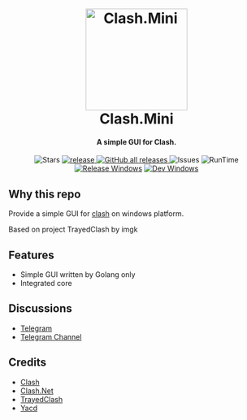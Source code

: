 <h1 align="center">
  <img src="https://raw.githubusercontent.com/Clash-Mini/Clash.Mini/master/icon/Clash.Mini.ico" alt="Clash.Mini" width="200">
  <br>Clash.Mini<br>
</h1>

<h4 align="center">A simple GUI for Clash.</h4>

<div align="center">

![Stars](https://img.shields.io/github/stars/Clash-Mini/Clash.Mini?color=red&style=flat-square)
<a href="https://github.com/Clash-Mini/Clash.Mini/releases">
![release](https://img.shields.io/github/release/Clash-Mini/Clash.Mini/all.svg?&color=E761A4&style=flat-square)
</a><a href="https://goreportcard.com/report/github.com/Clash-Mini/Clash.Mini">
![GitHub all releases](https://img.shields.io/github/downloads/Clash-Mini/Clash.Mini/total?style=flat-square)
</a>
![Issues](https://img.shields.io/github/issues/Clash-Mini/Clash.Mini?color=orange&style=flat-square)
![RunTime](https://img.shields.io/static/v1?label=runtime&message=GO&color=blue&style=flat-square)
<br>
[![Release Windows](https://github.com/Clash-Mini/Clash.Mini/actions/workflows/build_release_windows.yml/badge.svg)](https://github.com/Clash-Mini/Clash.Mini/actions/workflows/build_release_windows.yml)
[![Dev Windows](https://github.com/Clash-Mini/Clash.Mini/actions/workflows/build_dev_windows.yml/badge.svg)](https://github.com/Clash-Mini/Clash.Mini/actions/workflows/build_dev_windows.yml)
</div>

## Why this repo

Provide a simple GUI for [clash](https://github.com/Dreamacro/clash) on windows platform.

Based on project TrayedClash by imgk

## Features
* Simple GUI written by Golang only
* Integrated core

## Discussions
- [Telegram](https://t.me/ClashMin1)
- [Telegram Channel](https://t.me/ClashMiniNo1)

## Credits
- [Clash](https://github.com/Dreamacro/clash)
- [Clash.Net](https://github.com/ClashDotNetFramework/ClashDotNetFramework)
- [TrayedClash](https://github.com/imgk/TrayedClash)
- [Yacd](https://github.com/haishanh/yacd)

